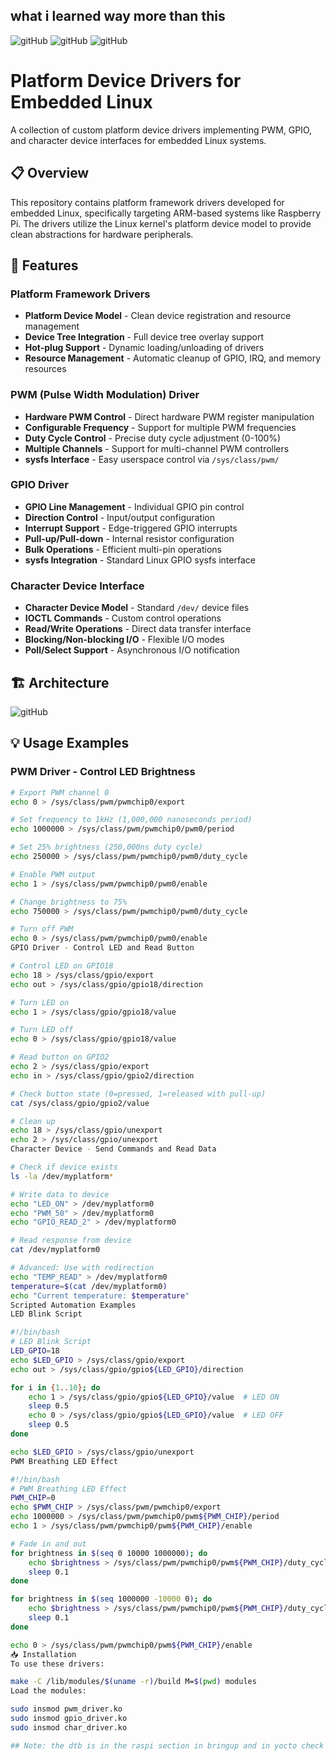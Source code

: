 ## what i learned way more than this
![gitHub](https://github.com/ismailTareq/Embedded_linux2024_diploma/blob/main/07.Device%20Driver/images/1.png)
![gitHub](https://github.com/ismailTareq/Embedded_linux2024_diploma/blob/main/07.Device%20Driver/images/2.png)
![gitHub](https://github.com/ismailTareq/Embedded_linux2024_diploma/blob/main/07.Device%20Driver/images/3.png)


# Platform Device Drivers for Embedded Linux

A collection of custom platform device drivers implementing PWM, GPIO, and character device interfaces for embedded Linux systems.

## 📋 Overview
This repository contains platform framework drivers developed for embedded Linux, specifically targeting ARM-based systems like Raspberry Pi. The drivers utilize the Linux kernel's platform device model to provide clean abstractions for hardware peripherals.

## 🚀 Features

### Platform Framework Drivers
- **Platform Device Model** - Clean device registration and resource management
- **Device Tree Integration** - Full device tree overlay support
- **Hot-plug Support** - Dynamic loading/unloading of drivers
- **Resource Management** - Automatic cleanup of GPIO, IRQ, and memory resources

### PWM (Pulse Width Modulation) Driver
- **Hardware PWM Control** - Direct hardware PWM register manipulation
- **Configurable Frequency** - Support for multiple PWM frequencies
- **Duty Cycle Control** - Precise duty cycle adjustment (0-100%)
- **Multiple Channels** - Support for multi-channel PWM controllers
- **sysfs Interface** - Easy userspace control via `/sys/class/pwm/`

### GPIO Driver
- **GPIO Line Management** - Individual GPIO pin control
- **Direction Control** - Input/output configuration
- **Interrupt Support** - Edge-triggered GPIO interrupts
- **Pull-up/Pull-down** - Internal resistor configuration
- **Bulk Operations** - Efficient multi-pin operations
- **sysfs Integration** - Standard Linux GPIO sysfs interface

### Character Device Interface
- **Character Device Model** - Standard `/dev/` device files
- **IOCTL Commands** - Custom control operations
- **Read/Write Operations** - Direct data transfer interface
- **Blocking/Non-blocking I/O** - Flexible I/O modes
- **Poll/Select Support** - Asynchronous I/O notification

## 🏗️ Architecture
![gitHub](https://github.com/ismailTareq/Embedded_linux2024_diploma/blob/main/07.Device%20Driver/arch.png)

## 💡 Usage Examples

### PWM Driver - Control LED Brightness
```bash
# Export PWM channel 0
echo 0 > /sys/class/pwm/pwmchip0/export

# Set frequency to 1kHz (1,000,000 nanoseconds period)
echo 1000000 > /sys/class/pwm/pwmchip0/pwm0/period

# Set 25% brightness (250,000ns duty cycle)
echo 250000 > /sys/class/pwm/pwmchip0/pwm0/duty_cycle

# Enable PWM output
echo 1 > /sys/class/pwm/pwmchip0/pwm0/enable

# Change brightness to 75%
echo 750000 > /sys/class/pwm/pwmchip0/pwm0/duty_cycle

# Turn off PWM
echo 0 > /sys/class/pwm/pwmchip0/pwm0/enable
GPIO Driver - Control LED and Read Button

# Control LED on GPIO18
echo 18 > /sys/class/gpio/export
echo out > /sys/class/gpio/gpio18/direction

# Turn LED on
echo 1 > /sys/class/gpio/gpio18/value

# Turn LED off  
echo 0 > /sys/class/gpio/gpio18/value

# Read button on GPIO2
echo 2 > /sys/class/gpio/export
echo in > /sys/class/gpio/gpio2/direction

# Check button state (0=pressed, 1=released with pull-up)
cat /sys/class/gpio/gpio2/value

# Clean up
echo 18 > /sys/class/gpio/unexport
echo 2 > /sys/class/gpio/unexport
Character Device - Send Commands and Read Data

# Check if device exists
ls -la /dev/myplatform*

# Write data to device
echo "LED_ON" > /dev/myplatform0
echo "PWM_50" > /dev/myplatform0
echo "GPIO_READ_2" > /dev/myplatform0

# Read response from device
cat /dev/myplatform0

# Advanced: Use with redirection
echo "TEMP_READ" > /dev/myplatform0
temperature=$(cat /dev/myplatform0)
echo "Current temperature: $temperature"
Scripted Automation Examples
LED Blink Script

#!/bin/bash
# LED Blink Script
LED_GPIO=18
echo $LED_GPIO > /sys/class/gpio/export
echo out > /sys/class/gpio/gpio${LED_GPIO}/direction

for i in {1..10}; do
    echo 1 > /sys/class/gpio/gpio${LED_GPIO}/value  # LED ON
    sleep 0.5
    echo 0 > /sys/class/gpio/gpio${LED_GPIO}/value  # LED OFF  
    sleep 0.5
done

echo $LED_GPIO > /sys/class/gpio/unexport
PWM Breathing LED Effect

#!/bin/bash
# PWM Breathing LED Effect
PWM_CHIP=0
echo $PWM_CHIP > /sys/class/pwm/pwmchip0/export
echo 1000000 > /sys/class/pwm/pwmchip0/pwm${PWM_CHIP}/period
echo 1 > /sys/class/pwm/pwmchip0/pwm${PWM_CHIP}/enable

# Fade in and out
for brightness in $(seq 0 10000 1000000); do
    echo $brightness > /sys/class/pwm/pwmchip0/pwm${PWM_CHIP}/duty_cycle
    sleep 0.1
done

for brightness in $(seq 1000000 -10000 0); do
    echo $brightness > /sys/class/pwm/pwmchip0/pwm${PWM_CHIP}/duty_cycle
    sleep 0.1
done

echo 0 > /sys/class/pwm/pwmchip0/pwm${PWM_CHIP}/enable
📥 Installation
To use these drivers:

make -C /lib/modules/$(uname -r)/build M=$(pwd) modules
Load the modules:

sudo insmod pwm_driver.ko
sudo insmod gpio_driver.ko
sudo insmod char_driver.ko

## Note: the dtb is in the raspi section in bringup and in yocto check it out
